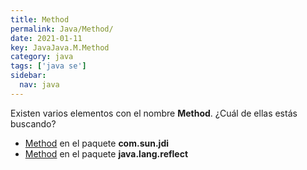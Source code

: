 ```yaml
---
title: Method
permalink: Java/Method/
date: 2021-01-11
key: JavaJava.M.Method
category: java
tags: ['java se']
sidebar: 
  nav: java
---
```


Existen varios elementos con el nombre **Method**. ¿Cuál de ellas estás buscando?
<ul>
<li><a href="/Java/Method-com-sun-jdi/">Method</a> en el paquete <strong>com.sun.jdi</strong></li>
<li><a href="/Java/Method-java-lang-reflect/">Method</a> en el paquete <strong>java.lang.reflect</strong></li>
<ul>
